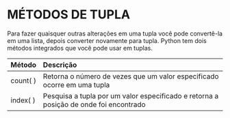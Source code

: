 # MÉTODOS DE TUPLA

Para fazer quaisquer outras alterações em uma tupla você pode convertê-la em uma lista, depois converter novamente para tupla.
Python tem dois métodos integrados que você pode usar em tuplas. 

Método | Descrição | 
:--------- | :------ |
count( )   | Retorna o número de vezes que um valor especificado ocorre em uma tupla
index( )   | Pesquisa a tupla por um valor especificado e retorna a posição de onde foi encontrado
